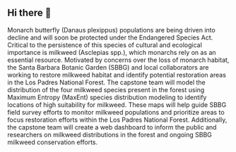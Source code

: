 ## Hi there 👋


Monarch butterfly (Danaus plexippus) populations are being driven into decline and will soon be protected under the Endangered Species Act. Critical to the persistence of this species of cultural and ecological importance is milkweed (Asclepias spp.), which monarchs rely on as an essential resource. Motivated by concerns over the loss of monarch habitat, the Santa Barbara Botanic Garden (SBBG) and local collaborators are working to restore milkweed habitat and identify potential restoration areas in the Los Padres National Forest. The capstone team will model the distribution of the four milkweed species present in the forest using Maximum Entropy (MaxEnt) species distribution modeling to identify locations of high suitability for milkweed. These maps will help guide SBBG field survey efforts to monitor milkweed populations and prioritize areas to focus restoration efforts within the Los Padres National Forest. Additionally, the capstone team will create a web dashboard to inform the public and researchers on milkweed distributions in the forest and ongoing SBBG milkweed conservation efforts. 

